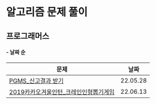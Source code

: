 # 알고리즘 문제 풀이

## 프로그래머스

#### - 날짜 순

| 문제                                                                                 | 날짜     |
| ------------------------------------------------------------------------------------ | -------- |
| [PGMS\_신고결과 받기](./신고결과받기.js)                                             | 22.05.28 |
| [2019카카오겨울인턴\_크레인인형뽑기게임](./2019카카오겨울인턴_크레인인형뽑기게임.js) | 22.06.13 |

